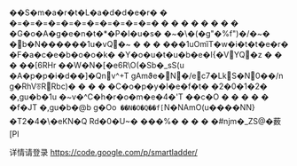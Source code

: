 ��S�m�a�r�t�L�a�d�d�e�r�
�
�=�=�=�=�=�=�=�=�=�=�=�
�
�
�
� �
�
�
�
�G�o�A�g�e�n�t�*�P�l�u�s� �~�\�(�g"�%f")�/�~� �b�N������1u�vQ�~
�
�
�
���1uOmȉT�w�i�t�t�e�r� �F�a�c�e�b�o�o�k� �Y�o�u�t�u�b�e�I{�VYQ�z
�
�
�
��[6RHr ��W�N�[�e6R\O(�Sb�_sS(u �A�p�p�i�d��]�Qnv^+T	gAmϑe�N�/ec7�LkS�N0��/n
g�RhVꁨRRbc)�
�
�
�
�C�o�p�y�l�e�f�t� �2�0�1�2� �,gu�b�1u �~v�^C�h�r�o�m�e�4�'T ��c�O � �
�
�
�
�f�JT �,gu�b�@b	g�Oo` ��N�O�Q��f[`N�NAmO(u����NN}�T2�4�\�eKN�Q Rd�0�U~� ���%�
�
�
�
�#njm�_ZS@�薮[Pl

详情请登录 https://code.google.com/p/smartladder/